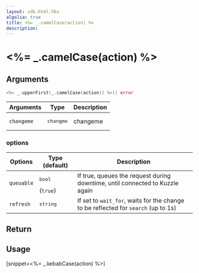 ```yaml
---
layout: sdk.html.hbs
algolia: true
title: <%= _.camelCase(action) %>
description:
---
```


# <%= _.camelCase(action) %>

## Arguments

```go
<%= _.upperFirst(_.camelCase(action)) %>() error
```

| Arguments    | Type    | Description |
|--------------|---------|-------------|
| ``changeme`` | <pre>changme</pre> | changeme    |

### options

| Options    | Type (default) | Description                       |
| ---------- | -------------- | --------------------------------- |
| `queuable` | <pre>bool</pre> (`true`) | If true, queues the request during downtime, until connected to Kuzzle again |
| `refresh` | <pre>string</pre> | If set to `wait_for`, waits for the change to be reflected for `search` (up to 1s) |

## Return

## Usage

[snippet=<%= _.kebabCase(action) %>]
